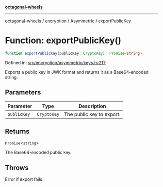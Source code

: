 [**octagonal-wheels**](../../../README.md)

***

[octagonal-wheels](../../../modules.md) / [encryption](../../README.md) / [Asymmetric](../README.md) / exportPublicKey

# Function: exportPublicKey()

```ts
function exportPublicKey(publicKey: CryptoKey): Promise<string>;
```

Defined in: [src/encryption/asymmetric/keys.ts:217](https://github.com/vrtmrz/octagonal-wheels/blob/main/src/encryption/asymmetric/keys.ts#L217)

Exports a public key in JWK format and returns it as a Base64-encoded string.

## Parameters

| Parameter | Type | Description |
| ------ | ------ | ------ |
| `publicKey` | `CryptoKey` | The public key to export. |

## Returns

`Promise`\<`string`\>

The Base64-encoded public key.

## Throws

Error if export fails.
